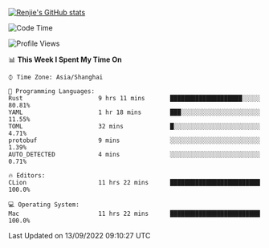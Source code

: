 [![Renjie's GitHub stats](https://github-readme-stats.vercel.app/api?username=liurenjie1024&show_icons=true&theme=chartreuse-dark)](https://github.com/anuraghazra/github-readme-stats)

<!--START_SECTION:waka-->
![Code Time](http://img.shields.io/badge/Code%20Time-151%20hrs%2038%20mins-blue)

![Profile Views](http://img.shields.io/badge/Profile%20Views-6-blue)

📊 **This Week I Spent My Time On** 

```text
⌚︎ Time Zone: Asia/Shanghai

💬 Programming Languages: 
Rust                     9 hrs 11 mins       ████████████████████░░░░░   80.81% 
YAML                     1 hr 18 mins        ███░░░░░░░░░░░░░░░░░░░░░░   11.55% 
TOML                     32 mins             █░░░░░░░░░░░░░░░░░░░░░░░░   4.71% 
protobuf                 9 mins              ░░░░░░░░░░░░░░░░░░░░░░░░░   1.39% 
AUTO_DETECTED            4 mins              ░░░░░░░░░░░░░░░░░░░░░░░░░   0.71%

🔥 Editors: 
CLion                    11 hrs 22 mins      █████████████████████████   100.0%

💻 Operating System: 
Mac                      11 hrs 22 mins      █████████████████████████   100.0%

```


 Last Updated on 13/09/2022 09:10:27 UTC
<!--END_SECTION:waka-->


